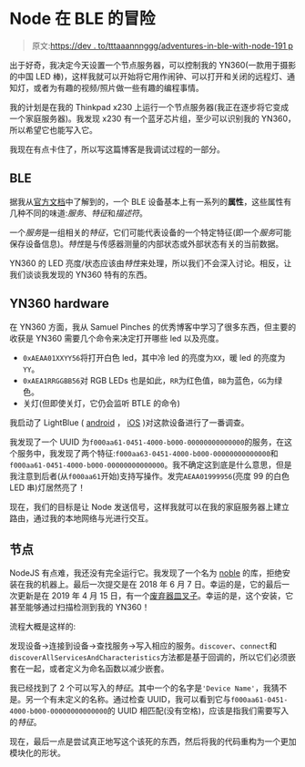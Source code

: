 # Node 在 BLE 的冒险

> 原文:[https://dev . to/tttaaannnggg/adventures-in-ble-with-node-191 p](https://dev.to/tttaaannnggg/adventures-in-ble-with-node-191p)

出于好奇，我决定今天设置一个节点服务器，可以控制我的 YN360(一款用于摄影的中国 LED 棒)，这样我就可以开始将它用作闹钟、可以打开和关闭的远程灯、通知灯，或者为有趣的视频/照片做一些有趣的编程事情。

我的计划是在我的 Thinkpad x230 上运行一个节点服务器(我正在逐步将它变成一个家庭服务器)。我发现 x230 有一个蓝牙芯片组，至少可以识别我的 YN360，所以希望它也能写入它。

我现在有点卡住了，所以写这篇博客是我调试过程的一部分。

## [](#ble)BLE

据我从[官方文档](https://www.bluetooth.com/blog/a-developers-guide-to-bluetooth/)中了解到的，一个 BLE 设备基本上有一系列的**属性**，这些属性有几种不同的味道:*服务*、*特征*和*描述符*。

一个*服务*是一组相关的*特征*，它们可能代表设备的一个特定特征(即一个*服务*可能保存设备信息)。*特性*是与传感器测量的内部状态或外部状态有关的当前数据。

YN360 的 LED 亮度/状态应该由*特性*来处理，所以我们不会深入讨论。相反，让我们谈谈我发现的 YN360 特有的东西。

## [](#yn360-hardware)YN360 hardware

在 YN360 方面，我从 Samuel Pinches 的优秀博客中学习了很多东西，但主要的收获是 YN360 需要几个命令来决定打开哪些 led 以及亮度。

*   `0xAEAA01XXYY56`将打开白色 led，其中冷 led 的亮度为`XX`，暖 led 的亮度为`YY`。
*   `0xAEA1RRGGBB56`对 RGB LEDs 也是如此，`RR`为红色值，`BB`为蓝色，`GG`为绿色。
*   关灯(但即使关灯，它仍会监听 BTLE 的命令)

我启动了 LightBlue ( [android](https://play.google.com/store/apps/details?id=com.punchthrough.lightblueexplorer&hl=en_US) ， [iOS](https://itunes.apple.com/us/app/lightblue-explorer/id557428110?mt=8) )对这款设备进行了一番调查。

我发现了一个 UUID 为`f000aa61-0451-4000-b000-00000000000000`的服务，在这个服务中，我发现了两个特征:`f000aa63-0451-4000-b000-00000000000000`和`f000aa61-0451-4000-b000-00000000000000`。我不确定这到底是什么意思，但是我注意到后者(从`f000aa61`开始)支持写操作。发完`AEAA01999956`(亮度 99 的白色 LED 串)灯居然亮了！

现在，我们的目标是让 Node 发送信号，这样我就可以在我的家庭服务器上建立路由，通过我的本地网络与光进行交互。

## [](#node)节点

NodeJS 有点难，我还没有完全运行它。我发现了一个名为 [noble](https://github.com/noble/noble) 的库，拒绝安装在我的机器上。最后一次提交是在 2018 年 6 月 7 日。幸运的是，它的最后一次更新是在 2019 年 4 月 15 日，有一个[废弃器皿叉子](https://github.com/abandonware/noble)。幸运的是，这个安装，它甚至能够通过扫描检测到我的 YN360！

流程大概是这样的:

发现设备->连接到设备->查找服务->写入相应的服务。`discover`、`connect`和`discoverAllServicesAndCharacteristics`方法都是基于回调的，所以它们必须嵌套在一起，或者定义为命名函数以减少嵌套。

我已经找到了 2 个可以写入的*特征*。其中一个的名字是`'Device Name'`，我猜不是。另一个有未定义的名称。通过检查 UUID，我可以看到它与`f000aa61-0451-4000-b000-00000000000000`的 UUID 相匹配(没有空格)，应该是指我们需要写入的*特征*。

现在，最后一点是尝试真正地写这个该死的东西，然后将我的代码重构为一个更加模块化的形状。